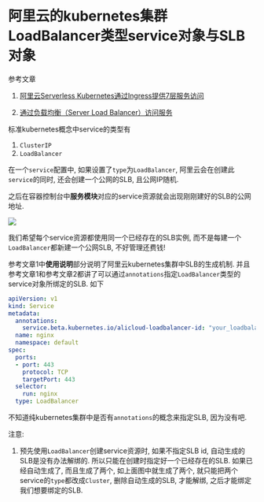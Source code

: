 # 阿里云的kubernetes集群LoadBalancer类型service对象与SLB对象

<!--
<!date!>: 2018-12-25
-->

参考文章

1. [阿里云Serverless Kubernetes通过Ingress提供7层服务访问](https://www.jianshu.com/p/7da30664b84a)

2. [通过负载均衡（Server Load Balancer）访问服务](https://help.aliyun.com/document_detail/86531.html)

标准kubernetes概念中service的类型有

1. `ClusterIP`
2. `LoadBalancer`

在一个`service`配置中, 如果设置了`type`为`LoadBalancer`, 阿里云会在创建此`service`的同时, 还会创建一个公网的SLB, 且公网IP随机.

之后在容器控制台中**服务模块**对应的service资源就会出现刚刚建好的SLB的公网地址.

![](https://gitee.com/generals-space/gitimg/raw/master/7b441b410557e6f3d2f51d43850e8c23.png)

我们希望每个service资源都使用同一个已经存在的SLB实例, 而不是每建一个`LoadBalancer`都新建一个公网SLB, 不好管理还费钱!

参考文章1中**使用说明**部分说明了阿里云kubernetes集群中SLB的生成机制. 并且参考文章1和参考文章2都讲了可以通过`annotations`指定`LoadBalancer`类型的service对象所绑定的SLB. 如下

```yml
apiVersion: v1
kind: Service
metadata:
  annotations:
    service.beta.kubernetes.io/alicloud-loadbalancer-id: "your_loadbalancer_id"
  name: nginx
  namespace: default
spec:
  ports:
  - port: 443
    protocol: TCP
    targetPort: 443
  selector:
    run: nginx
  type: LoadBalancer
```

不知道纯kubernetes集群中是否有`annotations`的概念来指定SLB, 因为没有吧.

注意: 

1. 预先使用`LoadBalancer`创建service资源时, 如果不指定SLB id, 自动生成的SLB是没有办法解绑的. 所以只能在创建时指定好一个已经存在的SLB. 如果已经自动生成了, 而且生成了两个, 如上面图中就生成了两个, 就只能把两个service的`type`都改成`Cluster`, 删除自动生成的SLB, 才能解绑, 之后才能绑定我们想要绑定的SLB.